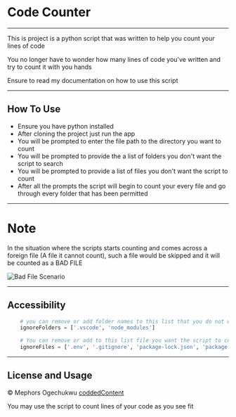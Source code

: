 # Code Counter

---

This is project is a python script that was written to help you count your lines of code

You no longer have to wonder how many lines of code you've written and try to count it with you hands

Ensure to read my documentation on how to use this script

---

## How To Use

- Ensure you have python installed
- After cloning the project just run the app
- You will be prompted to enter the file path to the directory you want to count
- You will be prompted to provide the a list of folders you don't want the script to search
- You will be prompted to provide a list of files you don't want the script to count
- After all the prompts the script will begin to count your every file and go through every folder that has been permitted

---

# Note

In the situation where the scripts starts counting and comes across a foreign file (A file it cannot count), such a file would be skipped and it will be counted as a BAD FILE

![Bad File Scenario](https://i.ibb.co/Hnz68hw/bad-files.png)

---

## Accessibility

```python
    # you can remove or add folder names to this list that you do not want the script to search
    ignoreFolders = ['.vscode', 'node_modules']

    # You can remove or add to this list file you want the script to count
    ignoreFiles = ['.env', '.gitignore', 'package-lock.json', 'package.json', '.eslintcache', 'README.md', 'todo.todo']

```

---

## License and Usage

© Mephors Ogechukwu [coddedContent](https://github.com/codedcontent "check out my other projects")

You may use the script to count lines of your code as you see fit
